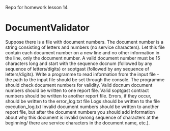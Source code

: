 Repo for homework lesson 14
# DocumentValidator
Suppose there is a file with document numbers.
The document number is a string consisting of letters and numbers (no service characters).
Let this file contain each document number on a new line and no other information in the line, only the document number.
A valid document number must be 15 characters long and start with the sequence docnum (followed by any sequence of letters/digits) or soptgast (followed by any sequence of letters/digits).
Write a programme to read information from the input file - the path to the input file should be set through the console.
The programme should check document numbers for validity.
Valid docnum document numbers should be written to one report file.
Valid soptgast contract numbers should be written to another report file.
Errors, if they occur, should be written to the error_log.txt file
Logs should be written to the file execution_log.txt
Invalid document numbers should be written to another report file, 
but after the document numbers you should add information about why this document is invalid (wrong sequence of characters at the beginning/ there are service characters in the document name, etc.).
